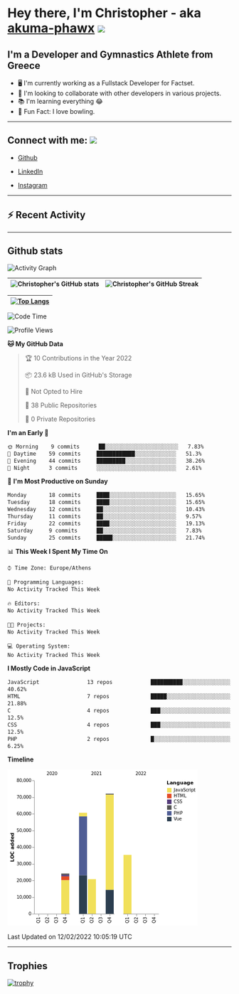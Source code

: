 # Hey there, I'm Christopher - aka [akuma-phawx](https://github.com/akuma-phawx) <img src = "https://raw.githubusercontent.com/MartinHeinz/MartinHeinz/master/wave.gif" width = 50px>

## I'm a Developer and Gymnastics Athlete from Greece

- 🖥️ I'm currently working as a Fullstack Developer for Factset.
- 🤲 I'm looking to collaborate with other developers in various projects.
- 📚 I'm learning everything 😂
- 🎳 Fun Fact: I love bowling.

---

## Connect with me: <img src='https://raw.githubusercontent.com/ShahriarShafin/ShahriarShafin/main/Assets/handshake.gif' width="100px">

- [Github](https://github.com/akuma-phawx)

- [LinkedIn](https://www.linkedin.com/in/christopher-vradis-3b9a68151/)

- [Instagram](https://www.instagram.com/chris.vrd_sw/)

---

## ⚡ Recent Activity

<!--START_SECTION:activity-->
<!--END_SECTION:activity-->

---

## Github stats

![Activity Graph](https://activity-graph.herokuapp.com/graph?username=akuma-phawx&theme=dracula)

| ![Christopher's GitHub stats](https://github-readme-stats.vercel.app/api?username=akuma-phawx&show_icons=true&theme=dracula) | ![Christopher's GitHub Streak](https://github-readme-streak-stats.herokuapp.com/?user=akuma-phawx&theme=dracula) |
| ---------------------------------------------------------------------------------------------------------------------------- | ---------------------------------------------------------------------------------------------------------------- |

| [![Top Langs](https://github-readme-stats.vercel.app/api/top-langs/?username=akuma-phawx&show_icons=true&theme=radical)](https://github.com/akuma-phawx/github-readme-stats) |
| ---------------------------------------------------------------------------------------------------------------------------------------------------------------------------- |

<!--START_SECTION:waka-->
![Code Time](http://img.shields.io/badge/Code%20Time-25%20hrs%2034%20mins-blue)

![Profile Views](http://img.shields.io/badge/Profile%20Views-0-blue)

**🐱 My GitHub Data** 

> 🏆 10 Contributions in the Year 2022
 > 
> 📦 23.6 kB Used in GitHub's Storage 
 > 
> 🚫 Not Opted to Hire
 > 
> 📜 38 Public Repositories 
 > 
> 🔑 0 Private Repositories  
 > 
**I'm an Early 🐤** 

```text
🌞 Morning    9 commits      ██░░░░░░░░░░░░░░░░░░░░░░░   7.83% 
🌆 Daytime    59 commits     ████████████░░░░░░░░░░░░░   51.3% 
🌃 Evening    44 commits     █████████░░░░░░░░░░░░░░░░   38.26% 
🌙 Night      3 commits      ░░░░░░░░░░░░░░░░░░░░░░░░░   2.61%

```
📅 **I'm Most Productive on Sunday** 

```text
Monday       18 commits     ████░░░░░░░░░░░░░░░░░░░░░   15.65% 
Tuesday      18 commits     ████░░░░░░░░░░░░░░░░░░░░░   15.65% 
Wednesday    12 commits     ██░░░░░░░░░░░░░░░░░░░░░░░   10.43% 
Thursday     11 commits     ██░░░░░░░░░░░░░░░░░░░░░░░   9.57% 
Friday       22 commits     ████░░░░░░░░░░░░░░░░░░░░░   19.13% 
Saturday     9 commits      ██░░░░░░░░░░░░░░░░░░░░░░░   7.83% 
Sunday       25 commits     █████░░░░░░░░░░░░░░░░░░░░   21.74%

```


📊 **This Week I Spent My Time On** 

```text
⌚︎ Time Zone: Europe/Athens

💬 Programming Languages: 
No Activity Tracked This Week

🔥 Editors: 
No Activity Tracked This Week

🐱‍💻 Projects: 
No Activity Tracked This Week

💻 Operating System: 
No Activity Tracked This Week

```

**I Mostly Code in JavaScript** 

```text
JavaScript               13 repos            ██████████░░░░░░░░░░░░░░░   40.62% 
HTML                     7 repos             █████░░░░░░░░░░░░░░░░░░░░   21.88% 
C                        4 repos             ███░░░░░░░░░░░░░░░░░░░░░░   12.5% 
CSS                      4 repos             ███░░░░░░░░░░░░░░░░░░░░░░   12.5% 
PHP                      2 repos             █░░░░░░░░░░░░░░░░░░░░░░░░   6.25%

```


**Timeline**

![Chart not found](https://raw.githubusercontent.com/akuma-phawx/akuma-phawx/main/charts/bar_graph.png) 


 Last Updated on 12/02/2022 10:05:19 UTC
<!--END_SECTION:waka-->

---

## Trophies

[![trophy](https://github-profile-trophy.vercel.app/?username=akuma-phawx&theme=onedark)](https://github.com/ryo-ma/github-profile-trophy)
